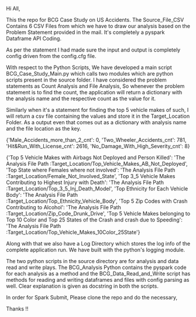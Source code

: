 Hi All,

This the repo for BCG Case Study on US Accidents. The Source_File_CSV Contains 6 CSV Files from which we have to draw our analysis based on the Problem Statement provided in the mail. It's completely a pyspark Dataframe API Coding.

As per the statement I had made sure the input and output is completely config driven from the config.cfg file.

With respect to the Python Scripts, We have developed a main script BCG_Case_Study_Main.py which calls two modules which are python scripts present in the source folder.
I have considered the problem statements as Count Analysis and File Analysis, So whenever the problem statement is to find the count, the application will return a dictionary with the analysis name and the respective count as the value for it.

Similarly when it's a statement for finding the top 5 vehicle makes of such, I will return a csv file containing the values and store it in the Target_Location Folder. As a output even that comes out as a dictionary with analysis name and the file location as the key.

{'Male_Accidents_more_than_2_cnt': 0, 'Two_Wheeler_Accidents_cnt': 781, 'Hit&Run_With_License_cnt': 2616, 'No_Damage_With_High_Severity_cnt': 8}


{'Top 5 Vehicle Makes with Airbags Not Deployed and Person Killed': 'The Analysis File Path :Target_Location/Top_Vehicle_Makes_AB_Not_Deployed', 'Top State where Females where not involved': 'The Analysis File Path :Target_Location/Female_Not_Involved_State', 'Top 3_5 Vehicle Makes Contributing to Highest Injury with Death': 'The Analysis File Path :Target_Location/Top_3_5_Inj_Death_Model', 'Top Ethnicity for Each Vehicle Body': 'The Analysis File Path :Target_Location/Top_Ethnicity_Vehicle_Body', 'Top 5 Zip Codes with Crash Contributing to Alcohol': 'The Analysis File Path :Target_Location/Zip_Code_Drunk_Drive', 'Top 5 Vehicle Makes belonging to Top 10 Color and Top 25 States of the Crash and crash due to Speeding': 'The Analysis File Path :Target_Location/Top_Vehicle_Makes_10Color_25State'}


Along with that we also have a Log Directory which stores the log info of the complete application run. We have built with the python's logging module.

The two python scripts in the source directory are for analysis and data read and write plays. The BCG_Analysis Python contains the pyspark code for each analysis as a method and the BCG_Data_Read_and_Write script has methods for reading and writing dataframes and files with config parsing as well. Clear explanation is given as docstring in both the scripts.

In order for Spark Submit, Please clone the repo and do the necessary,

Thanks !!



